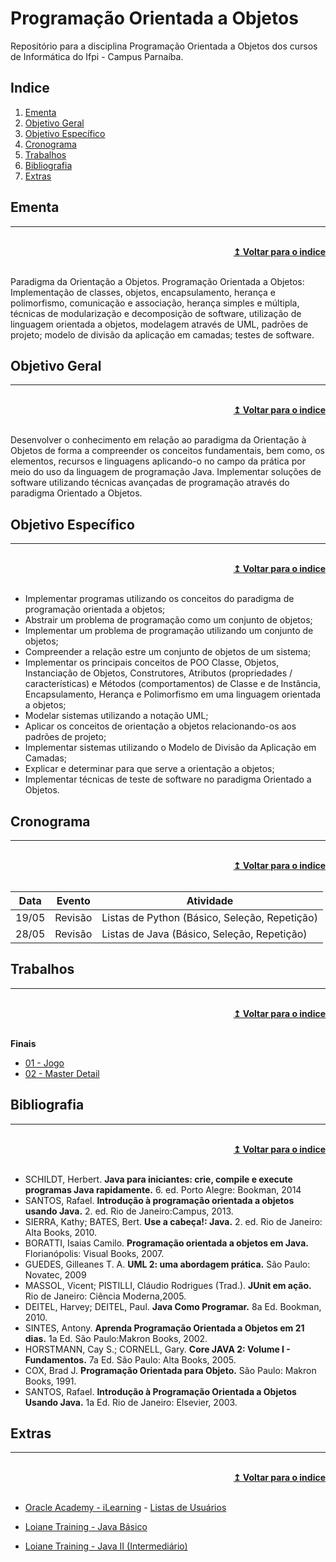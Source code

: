 # Programação Orientada a Objetos
Repositório para a disciplina Programação Orientada a Objetos dos cursos de Informática do Ifpi - Campus Parnaíba.

## Indice
1. [Ementa]
2. [Objetivo Geral]
3. [Objetivo Específico]
4. [Cronograma]
5. [Trabalhos]
6. [Bibliografia]
7. [Extras]

## Ementa
----

<br/>
<div align="right">
    <b><a href="#indice">↥ Voltar para o indice</a></b>
</div>
<br/>

Paradigma da Orientação a Objetos. Programação Orientada a Objetos: Implementação de classes, objetos, encapsulamento, herança e polimorfismo, comunicação e associação, herança simples e múltipla, técnicas de modularização e decomposição de software, utilização de linguagem orientada a objetos, modelagem através de UML, padrões de projeto; modelo de divisão da aplicação em camadas; testes de software.

## Objetivo Geral
----

<br/>
<div align="right">
    <b><a href="#indice">↥ Voltar para o indice</a></b>
</div>
<br/>

Desenvolver o conhecimento em relação ao paradigma da Orientação à Objetos de forma a compreender os conceitos fundamentais, bem como, os elementos, recursos e linguagens aplicando-o no campo da prática por meio do uso da linguagem de programação Java. Implementar soluções de software utilizando técnicas avançadas de programação através do paradigma Orientado a Objetos.

## Objetivo Específico
----

<br/>
<div align="right">
    <b><a href="#indice">↥ Voltar para o indice</a></b>
</div>
<br/>

* Implementar programas utilizando os conceitos do paradigma de programação orientada a objetos;
* Abstrair um problema de programação como um conjunto de objetos;
* Implementar um problema de programação utilizando um conjunto de objetos;
* Compreender a relação estre um conjunto de objetos de um sistema;
* Implementar os principais conceitos de POO Classe, Objetos, Instanciação de Objetos, Construtores, Atributos (propriedades / características) e Métodos (comportamentos) de Classe e de Instância, Encapsulamento, Herança e Polimorfismo em uma linguagem orientada a objetos;
* Modelar sistemas utilizando a notação UML;
* Aplicar os conceitos de orientação a objetos relacionando-os aos padrões de projeto;
* Implementar sistemas utilizando o Modelo de Divisão da Aplicação em Camadas;
* Explicar e determinar para que serve a orientação a objetos;
* Implementar técnicas de teste de software no paradigma Orientado a Objetos.

## Cronograma
----

<br/>
<div align="right">
    <b><a href="#indice">↥ Voltar para o indice</a></b>
</div>
<br/>

Data        |   Evento                  |   Atividade
---         |   ---                     |   ---
19/05       |   Revisão                 |   Listas de Python (Básico, Seleção, Repetição)   
28/05       |   Revisão                 |   Listas de Java (Básico, Seleção, Repetição)


## Trabalhos
----

<br/>
<div align="right">
    <b><a href="#indice">↥ Voltar para o indice</a></b>
</div>
<br/>

**Finais**
* [01 - Jogo]
* [02 - Master Detail]

## Bibliografia
----

<br/>
<div align="right">
    <b><a href="#indice">↥ Voltar para o indice</a></b>
</div>
<br/>


* SCHILDT, Herbert. **Java para iniciantes: crie, compile e execute programas Java rapidamente.** 6. ed. Porto Alegre: Bookman, 2014
* SANTOS, Rafael. **Introdução à programação orientada a objetos usando Java.** 2. ed. Rio de Janeiro:Campus, 2013.
* SIERRA, Kathy; BATES, Bert. **Use a cabeça!: Java.** 2. ed. Rio de Janeiro: Alta Books, 2010.
* BORATTI, Isaias Camilo. **Programação orientada a objetos em Java.** Florianópolis: Visual Books, 2007.
* GUEDES, Gilleanes T. A. **UML 2: uma abordagem prática.** São Paulo: Novatec, 2009
* MASSOL, Vicent; PISTILLI, Cláudio Rodrigues (Trad.). **JUnit em ação.** Rio de Janeiro: Ciência Moderna,2005.
* DEITEL, Harvey; DEITEL, Paul. **Java Como Programar.** 8a Ed. Bookman, 2010.
* SINTES, Antony. **Aprenda Programação Orientada a Objetos em 21 dias.** 1a Ed. São Paulo:Makron Books, 2002.
* HORSTMANN, Cay S.; CORNELL, Gary. **Core JAVA 2: Volume I - Fundamentos.** 7a Ed. São Paulo: Alta Books, 2005.
* COX, Brad J. **Programação Orientada para Objeto.** São Paulo: Makron Books, 1991.
* SANTOS, Rafael. **Introdução à Programação Orientada a Objetos Usando Java.** 1a Ed. Rio de Janeiro: Elsevier, 2003.

## Extras
----

<br/>
<div align="right">
    <b><a href="#indice">↥ Voltar para o indice</a></b>
</div>
<br/>

* [Oracle Academy - iLearning] - [Listas de Usuários]

* [Loiane Training - Java Básico]
* [Loiane Training - Java II (Intermediário)]

[Ementa]: #ementa
[Objetivo Geral]: #objetivo-geral
[Objetivo Específico]: #objetivo-específico
[Cronograma]: #cronograma
[Trabalhos]: #trabalhos
[Bibliografia]: #bibliografia
[Extras]: #extras

[01 - Jogo]: src/main/java/br/edu/ifpi/capar/poo/trabalhos/finais/01-jogo.md
[02 - Master Detail]: src/main/java/br/edu/ifpi/capar/poo/trabalhos/finais/02-master-detail.md

[Oracle Academy - iLearning]: http://ilearning.oracle.com/ilearn/en/learner/jsp/login.jsp?site=OracleAcad
[Listas de Usuários]: src/main/java/br/edu/ifpi/capar/poo/oracle/usuarios.md

[Loiane Training - Java Básico]: https://loiane.training/course/java-basico/
[Loiane Training - Java II (Intermediário)]: https://loiane.training/course/java-basico-ii/